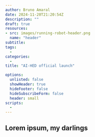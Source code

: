 ```yaml
---
author: Bruno Amaral
date: 2024-11-20T21:20:54Z
description: ""
draft: true
resources: 
- src: images/running-robot-header.png
  name: "header"
subtitle: 
tags: 
  - 
categories: 
  - 
title: "AI-HED official launch"

options:
  unlisted: false
  showHeader: true
  hideFooter: false
  hideSubscribeForm: false
  header: small
scripts:
  -
---
```


## Lorem ipsum, my darlings
